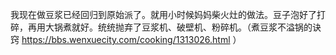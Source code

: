 我现在做豆浆已经回归到原始派了。就用小时候妈妈柴火灶的做法。豆子泡好了打碎，再用大锅煮就好。统统抛弃了豆浆机、破壁机、粉碎机。（煮豆浆不溢锅的诀窍 https://bbs.wenxuecity.com/cooking/1313026.html ）